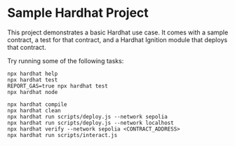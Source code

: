 # Sample Hardhat Project

This project demonstrates a basic Hardhat use case. It comes with a sample contract, a test for that contract, and a Hardhat Ignition module that deploys that contract.

Try running some of the following tasks:

```shell
npx hardhat help
npx hardhat test
REPORT_GAS=true npx hardhat test
npx hardhat node

npx hardhat compile
npx hardhat clean
npx hardhat run scripts/deploy.js --network sepolia
npx hardhat run scripts/deploy.js --network localhost
npx hardhat verify --network sepolia <CONTRACT_ADDRESS>
npx hardhat run scripts/interact.js
```





